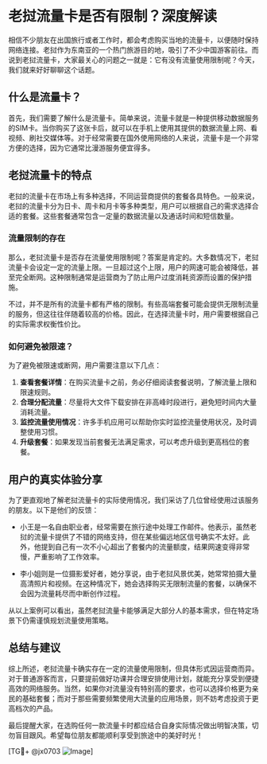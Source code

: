 # 老挝流量卡是否有限制？深度解读

相信不少朋友在出国旅行或者工作时，都会考虑购买当地的流量卡，以便随时保持网络连接。老挝作为东南亚的一个热门旅游目的地，吸引了不少中国游客前往。而说到老挝流量卡，大家最关心的问题之一就是：它有没有流量使用限制呢？今天，我们就来好好聊聊这个话题。

## 什么是流量卡？

首先，我们需要了解什么是流量卡。简单来说，流量卡就是一种提供移动数据服务的SIM卡。当你购买了这张卡后，就可以在手机上使用其提供的数据流量上网、看视频、刷社交媒体等。对于经常需要在国外使用网络的人来说，流量卡是一个非常方便的选择，因为它通常比漫游服务便宜得多。

## 老挝流量卡的特点

老挝的流量卡在市场上有多种选择，不同运营商提供的套餐各具特色。一般来说，老挝的流量卡分为日卡、周卡和月卡等多种类型，用户可以根据自己的需求选择合适的套餐。这些套餐通常包含一定量的数据流量以及通话时间和短信数量。

### 流量限制的存在

那么，老挝流量卡是否存在流量使用限制呢？答案是肯定的。大多数情况下，老挝流量卡会设定一定的流量上限。一旦超过这个上限，用户的网速可能会被降低，甚至完全断网。这种限制通常是运营商为了防止用户过度消耗资源而设置的保护措施。

不过，并不是所有的流量卡都有严格的限制。有些高端套餐可能会提供无限制流量的服务，但这往往伴随着较高的价格。因此，在选择流量卡时，用户需要根据自己的实际需求权衡性价比。

### 如何避免被限速？

为了避免被限速或断网，用户需要注意以下几点：

1. **查看套餐详情**：在购买流量卡之前，务必仔细阅读套餐说明，了解流量上限和限速规则。
2. **合理分配流量**：尽量将大文件下载安排在非高峰时段进行，避免短时间内大量消耗流量。
3. **监控流量使用情况**：许多手机应用可以帮助你实时监控流量使用状况，及时调整使用习惯。
4. **升级套餐**：如果发现当前套餐无法满足需求，可以考虑升级到更高档位的套餐。

## 用户的真实体验分享

为了更直观地了解老挝流量卡的实际使用情况，我们采访了几位曾经使用过该服务的朋友。以下是他们的反馈：

- 小王是一名自由职业者，经常需要在旅行途中处理工作邮件。他表示，虽然老挝的流量卡提供了不错的网络支持，但在某些偏远地区信号确实不太好。此外，他提到自己有一次不小心超出了套餐内的流量额度，结果网速变得非常慢，严重影响了工作效率。
  
- 李小姐则是一位摄影爱好者，她分享说，由于老挝风景优美，她常常拍摄大量高清照片和视频。在这种情况下，她会选择购买无限制流量的套餐，以确保不会因为流量耗尽而中断创作过程。

从以上案例可以看出，虽然老挝流量卡能够满足大部分人的基本需求，但在特定场景下仍需谨慎规划流量使用策略。

## 总结与建议

综上所述，老挝流量卡确实存在一定的流量使用限制，但具体形式因运营商而异。对于普通游客而言，只要提前做好功课并合理安排使用计划，就能充分享受到便捷高效的网络服务。当然，如果你对流量没有特别高的要求，也可以选择价格更为亲民的基础套餐；而对于那些需要频繁使用大流量的应用场景，则不妨考虑投资于更高档次的产品。

最后提醒大家，在选购任何一款流量卡时都应结合自身实际情况做出明智决策，切勿盲目跟风。希望每位朋友都能顺利享受到旅途中的美好时光！

[TG💪+ @jx0703 ![Image](https://github.com/user-attachments/assets/dbca1d08-cadb-493c-b0ec-ad6f7a83f270)]